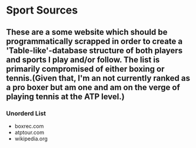 # Sport Sources
These are a some website which should be programmatically scrapped in order to create a 'Table-like'-database structure of both players and sports I play and/or
follow. The list is primarily compromised of either boxing or tennis.(Given that, I'm an not currently ranked as a pro boxer but am one and am on the verge of 
playing tennis at the ATP level.)
---
### Unorderd List

- boxrec.com
- atptour.com
- wikipedia.org
